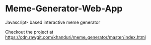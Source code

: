 # Meme-Generator-Web-App
Javascript- based interactive meme generator

Checkout the project at https://cdn.rawgit.com/khanduri/meme_generator/master/index.html
